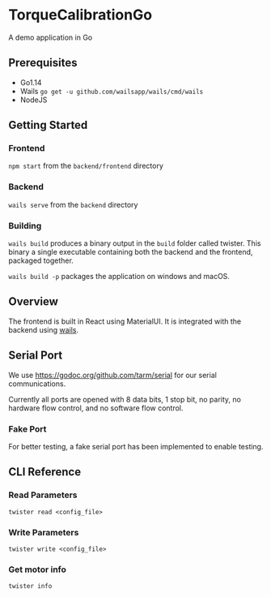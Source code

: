 # TorqueCalibrationGo

A demo application in Go

## Prerequisites

- Go1.14
- Wails `go get -u github.com/wailsapp/wails/cmd/wails`
- NodeJS

## Getting Started

### Frontend

`npm start` from the `backend/frontend` directory

### Backend

`wails serve` from the `backend` directory

### Building

`wails build` produces a binary output in the `build` folder called twister. This binary a single executable containing both the backend and the frontend, packaged together.

`wails build -p` packages the application on windows and macOS.

## Overview

The frontend is built in React using MaterialUI. It is integrated with the backend using [wails](https://wails.app/).

## Serial Port

We use https://godoc.org/github.com/tarm/serial for our serial communications.

Currently all ports are opened with 8 data bits, 1 stop bit, no parity, no hardware flow control, and no software flow control.

### Fake Port

For better testing, a fake serial port has been implemented to enable testing.

## CLI Reference

### Read Parameters
```
twister read <config_file>
```

### Write Parameters
```
twister write <config_file>
```

### Get motor info
```
twister info
```